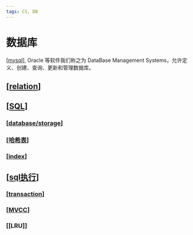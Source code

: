 ```yaml
---
tags: CS, DB
---
```

# 数据库

[[mysql]], Oracle 等软件我们称之为 DataBase Management Systems，允许定义、创建、查询、更新和管理数据库。

## [[relation]]

## [[SQL]]

### [[database/storage]]

### [[哈希表]]

### [[index]]

## [[sql执行]]

### [[transaction]]

### [[MVCC]]

### [[LRU]]

[//begin]: # "Autogenerated link references for markdown compatibility"
[mysql]: mysql.md "mysql"
[relation]: relation.md "关系模型"
[SQL]: sql.md "mysql"
[database/storage]: storage.md "存储设备"
[哈希表]: ../algorithm/data_structure/哈希表.md "哈希表"
[index]: index.md "索引"
[sql执行]: sql执行.md "sql query"
[transaction]: transaction.md "transaction"
[MVCC]: MVCC.md "MVCC"
[//end]: # "Autogenerated link references"
